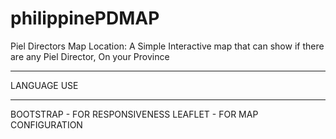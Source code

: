 # philippinePDMAP
Piel Directors Map Location: A Simple Interactive map that can show if there are any Piel Director, On your Province
______________________________________________________________________
LANGUAGE USE
______________________________________________________________________

BOOTSTRAP - FOR RESPONSIVENESS
LEAFLET - FOR MAP CONFIGURATION
